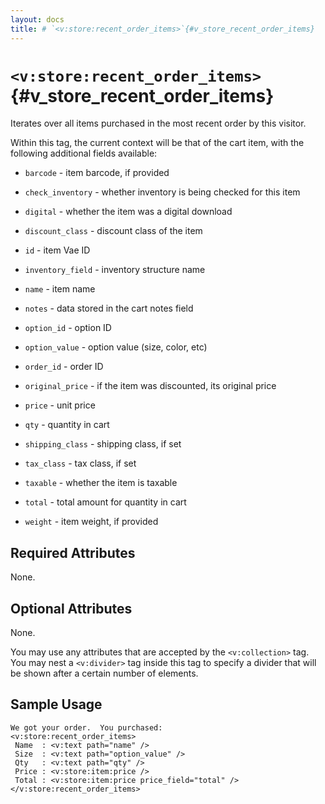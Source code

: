 ```yaml
---
layout: docs
title: # `<v:store:recent_order_items>`{#v_store_recent_order_items}
---
```


# `<v:store:recent_order_items>`{#v_store_recent_order_items}

Iterates over all items purchased in the most recent order by this
visitor.

Within this tag, the current context will be that of the cart item, with
the following additional fields available:

-   `barcode` - item barcode, if provided

-   `check_inventory` - whether inventory is being checked for this item

-   `digital` - whether the item was a digital download

-   `discount_class` - discount class of the item

-   `id` - item Vae ID

-   `inventory_field` - inventory structure name

-   `name` - item name

-   `notes` - data stored in the cart notes field

-   `option_id` - option ID

-   `option_value` - option value (size, color, etc)

-   `order_id` - order ID

-   `original_price` - if the item was discounted, its original price

-   `price` - unit price

-   `qty` - quantity in cart

-   `shipping_class` - shipping class, if set

-   `tax_class` - tax class, if set

-   `taxable` - whether the item is taxable

-   `total` - total amount for quantity in cart

-   `weight` - item weight, if provided

## Required Attributes

None.

## Optional Attributes

None.

You may use any attributes that are accepted by the `<v:collection>`
tag. You may nest a `<v:divider>` tag inside this tag to specify a
divider that will be shown after a certain number of elements.

## Sample Usage

    We got your order.  You purchased:
    <v:store:recent_order_items>
     Name  : <v:text path="name" />
     Size  : <v:text path="option_value" />
     Qty   : <v:text path="qty" />
     Price : <v:store:item:price />
     Total : <v:store:item:price price_field="total" />
    </v:store:recent_order_items>
